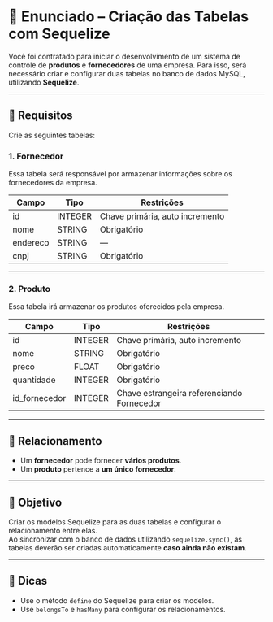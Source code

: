 # 📝 Enunciado – Criação das Tabelas com Sequelize

Você foi contratado para iniciar o desenvolvimento de um sistema de controle de **produtos** e **fornecedores** de uma empresa. Para isso, será necessário criar e configurar duas tabelas no banco de dados MySQL, utilizando **Sequelize**.

---

## 🔧 Requisitos

Crie as seguintes tabelas:

### 1. Fornecedor

Essa tabela será responsável por armazenar informações sobre os fornecedores da empresa.

| Campo     | Tipo         | Restrições              |
|-----------|--------------|-------------------------|
| id        | INTEGER      | Chave primária, auto incremento |
| nome      | STRING       | Obrigatório             |
| endereco  | STRING       | —                       |
| cnpj      | STRING       | Obrigatório             |

---

### 2. Produto

Essa tabela irá armazenar os produtos oferecidos pela empresa.

| Campo         | Tipo     | Restrições                                |
|---------------|----------|-------------------------------------------|
| id            | INTEGER  | Chave primária, auto incremento           |
| nome          | STRING   | Obrigatório                               |
| preco         | FLOAT    | Obrigatório                               |
| quantidade    | INTEGER  | Obrigatório                               |
| id_fornecedor | INTEGER  | Chave estrangeira referenciando Fornecedor |

---

## 🧩 Relacionamento

- Um **fornecedor** pode fornecer **vários produtos**.
- Um **produto** pertence a **um único fornecedor**.

---

## 🎯 Objetivo

Criar os modelos Sequelize para as duas tabelas e configurar o relacionamento entre elas.  
Ao sincronizar com o banco de dados utilizando `sequelize.sync()`, as tabelas deverão ser criadas automaticamente **caso ainda não existam**.

---

## 📌 Dicas

- Use o método `define` do Sequelize para criar os modelos.
- Use `belongsTo` e `hasMany` para configurar os relacionamentos.

